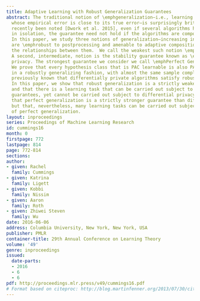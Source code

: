 ```yaml
---
title: Adaptive Learning with Robust Generalization Guarantees
abstract: The traditional notion of \emphgeneralization—i.e., learning a hypothesis
  whose empirical error is close to its true error—is surprisingly brittle. As has
  recently been noted [Dwork et al. 2015], even if several algorithms have this guarantee
  in isolation, the guarantee need not hold if the algorithms are composed adaptively.
  In this paper, we study three notions of generalization—increasing in strength—that
  are \emphrobust to postprocessing and amenable to adaptive composition, and examine
  the relationships between them.  We call the weakest such notion \emphRobust Generalization.
  A second, intermediate, notion is the stability guarantee known as \emphdifferential
  privacy. The strongest guarantee we consider we call \emphPerfect Generalization.
  We prove that every hypothesis class that is PAC learnable is also PAC learnable
  in a robustly generalizing fashion, with almost the same sample complexity. It was
  previously known that differentially private algorithms satisfy robust generalization.
  In this paper, we show that robust generalization is a strictly weaker concept,
  and that there is a learning task that can be carried out subject to robust generalization
  guarantees, yet cannot be carried out subject to differential privacy. We also show
  that perfect generalization is a strictly stronger guarantee than differential privacy,
  but that, nevertheless, many learning tasks can be carried out subject to the guarantees
  of perfect generalization.
layout: inproceedings
series: Proceedings of Machine Learning Research
id: cummings16
month: 0
firstpage: 772
lastpage: 814
page: 772-814
sections: 
author:
- given: Rachel
  family: Cummings
- given: Katrina
  family: Ligett
- given: Kobbi
  family: Nissim
- given: Aaron
  family: Roth
- given: Zhiwei Steven
  family: Wu
date: 2016-06-06
address: Columbia University, New York, New York, USA
publisher: PMLR
container-title: 29th Annual Conference on Learning Theory
volume: '49'
genre: inproceedings
issued:
  date-parts:
  - 2016
  - 6
  - 6
pdf: http://proceedings.mlr.press/v49/cummings16.pdf
# Format based on citeproc: http://blog.martinfenner.org/2013/07/30/citeproc-yaml-for-bibliographies/
---
```

